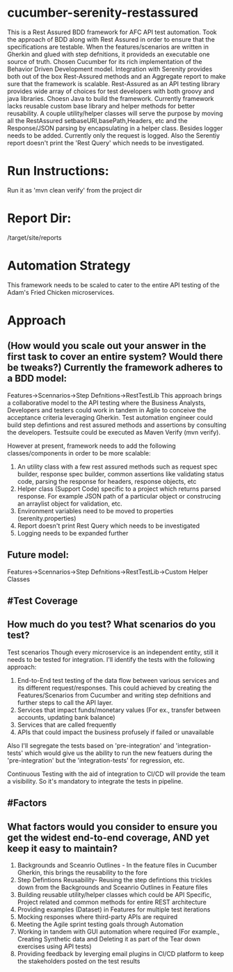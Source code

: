 # cucumber-serenity-restassured
This is a Rest Assured BDD framework for AFC API test automation. Took the approach of BDD along with Rest Assured in order to ensure that the specifications are testable. When the features/scenarios are written in Gherkin and glued with step defnitions, it provideds an executable one source of truth.
Chosen Cucumber for its rich implementation of the Behavior Driven Development model. Integration with Serenity provides both out of the box Rest-Assured methods and an Aggregate report to make sure that the framework is scalable.
Rest-Assured as an API testing library provides wide array of choices for test developers with both groovy and java libraries. Choesn Java to build the framework.
Currently framework lacks reusable custom base library and helper methods for better reusability. A couple utility/helper classes will serve the purpose by moving all the RestAssured setbaseURI,basePath,Headers, etc and the Response/JSON parsing by encapsulating in a helper class.
Besides logger needs to be added. Currently only the request is logged.
Also the Serentiy report doesn't print the 'Rest Query' which needs to be investigated.

# Run Instructions:

Run it as 'mvn clean verify' from the project dir

# Report Dir:
/target/site/reports

# Automation Strategy 
This framework needs to be scaled to cater to the entire API testing of the Adam's Fried Chicken microservices.
# Approach
(How would you scale out your answer in the first task to cover an entire system? Would there be tweaks?)
Currently the framework adheres to a BDD model:
------------------------------------------------
Features->Scennarios->Step Defnitions->RestTestLib
This approach brings a collaborative model to the API testing where the Business Analysts, Developers and testers could work in tandem in Agile to conceive the acceptance criteria leveraging Gherkin. Test automation engineer could build step defintions and rest assured methods and assertions by consulting the developers. Testsuite could be executed as Maven Verify (mvn verify).

However at present, framework needs to add the following classes/components in order to be more scalable:
1. An utility class with a few rest assured methods such as request spec builder, response spec builder, common assertions like validating status code, parsing the response for headers, response objects, etc
2. Helper class (Support Code) specific to a project which returns parsed response. For example JSON path of a particular object or construcing an arraylist object for validation, etc.
3. Environment variables need to be moved to properties (serenity.properties)
4. Report doesn't print Rest Query which needs to be investigated
5. Logging needs to be expanded further

Future model:
------------
Features->Scennarios->Step Defnitions->RestTestLib->Custom Helper Classes


#Test Coverage
--------------

How much do you test? What scenarios do you test?
-------------------------------------------------
Test scenarios
Though every microservice is an independent entity, still it needs to be tested for integration. I'll identify the tests with the following approach:
1. End-to-End test testing of the data flow between various services and its different request/responses. This could achieved by creating the Features/Scenarios from Cucumber and writing step defnitions and further steps to call the API layer.
2. Services that impact funds/monetary values (For ex., transfer between accounts, updating bank balance)
3. Services that are called frequently
4. APIs that could impact the business profusely if failed or unavailable

Also I'll segregate the tests based on 'pre-integration' and 'integration-tests' which would give us the ability to run the new featuers during the 'pre-integration' but the 'integration-tests' for regression, etc.

Continuous Testing with the aid of integration to CI/CD will provide the team a visibility. So it's mandatory to integrate the tests in pipeline.

#Factors
-------

What factors would you consider to ensure you get the widest end-to-end coverage, AND yet keep it easy to maintain?
------------------------------------------------------------------------------------------------------------------
1. Backgrounds and Sceanrio Outlines - In the feature files in Cucumber Gherkin, this brings the reusability to the fore
2. Step Defintions Reusability- Reusing the step defintions this trickles down from the Backgrounds and Sceanrio Outlines in Feature files
3. Building reusable utility/helper classes which could be API Specific, Project related and common methods for entire REST architecture
4. Providing examples (Dataset) in Features for multiple test iterations
5. Mocking responses where third-party APIs are required
6. Meeting the Agile sprint testing goals through Automation
7. Working in tandem with GUI automation where required (For example., Creating Synthetic data and Deleting it as part of the Tear down exercises using API tests)
8. Providing feedback by leverging email plugins in CI/CD platform to keep the stakeholders posted on the test results






